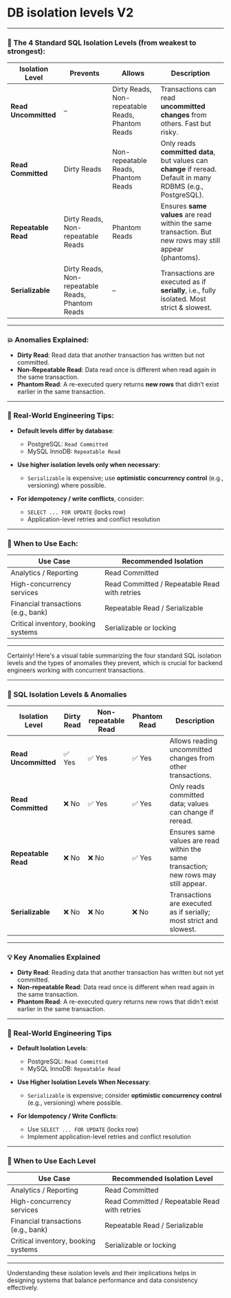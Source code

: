 # DB isolation levels V2

---

### 🔐 The 4 Standard SQL Isolation Levels (from weakest to strongest):

| Isolation Level      | Prevents                                         | Allows                                           | Description                                                                                                   |
| -------------------- | ------------------------------------------------ | ------------------------------------------------ | ------------------------------------------------------------------------------------------------------------- |
| **Read Uncommitted** | –                                                | Dirty Reads, Non-repeatable Reads, Phantom Reads | Transactions can read **uncommitted changes** from others. Fast but risky.                                    |
| **Read Committed**   | Dirty Reads                                      | Non-repeatable Reads, Phantom Reads              | Only reads **committed data**, but values can **change** if reread. Default in many RDBMS (e.g., PostgreSQL). |
| **Repeatable Read**  | Dirty Reads, Non-repeatable Reads                | Phantom Reads                                    | Ensures **same values** are read within the same transaction. But new rows may still appear (phantoms).       |
| **Serializable**     | Dirty Reads, Non-repeatable Reads, Phantom Reads | –                                                | Transactions are executed as if **serially**, i.e., fully isolated. Most strict & slowest.                    |

---

### 💥 Anomalies Explained:

* **Dirty Read**: Read data that another transaction has written but not committed.
* **Non-Repeatable Read**: Data read once is different when read again in the same transaction.
* **Phantom Read**: A re-executed query returns **new rows** that didn’t exist earlier in the same transaction.

---

### 🧠 Real-World Engineering Tips:

* **Default levels differ by database**:

  * PostgreSQL: `Read Committed`
  * MySQL InnoDB: `Repeatable Read`

* **Use higher isolation levels only when necessary**:

  * `Serializable` is expensive; use **optimistic concurrency control** (e.g., versioning) where possible.

* **For idempotency / write conflicts**, consider:

  * `SELECT ... FOR UPDATE` (locks row)
  * Application-level retries and conflict resolution

---

### 🔧 When to Use Each:

| Use Case                            | Recommended Isolation                         |
| ----------------------------------- | --------------------------------------------- |
| Analytics / Reporting               | Read Committed                                |
| High-concurrency services           | Read Committed / Repeatable Read with retries |
| Financial transactions (e.g., bank) | Repeatable Read / Serializable                |
| Critical inventory, booking systems | Serializable or locking                       |

---

Certainly! Here's a visual table summarizing the four standard SQL isolation levels and the types of anomalies they prevent, which is crucial for backend engineers working with concurrent transactions.

---

### 🔐 SQL Isolation Levels & Anomalies

| Isolation Level      | Dirty Read | Non-repeatable Read | Phantom Read | Description                                                                          |
| -------------------- | ---------- | ------------------- | ------------ | ------------------------------------------------------------------------------------ |
| **Read Uncommitted** | ✅ Yes      | ✅ Yes               | ✅ Yes        | Allows reading uncommitted changes from other transactions.                          |
| **Read Committed**   | ❌ No       | ✅ Yes               | ✅ Yes        | Only reads committed data; values can change if reread.                              |
| **Repeatable Read**  | ❌ No       | ❌ No                | ✅ Yes        | Ensures same values are read within the same transaction; new rows may still appear. |
| **Serializable**     | ❌ No       | ❌ No                | ❌ No         | Transactions are executed as if serially; most strict and slowest.                   |

---

### 💡 Key Anomalies Explained

* **Dirty Read**: Reading data that another transaction has written but not yet committed.
* **Non-repeatable Read**: Data read once is different when read again in the same transaction.
* **Phantom Read**: A re-executed query returns new rows that didn't exist earlier in the same transaction.

---

### 🧠 Real-World Engineering Tips

* **Default Isolation Levels**:

  * PostgreSQL: `Read Committed`
  * MySQL InnoDB: `Repeatable Read`

* **Use Higher Isolation Levels When Necessary**:

  * `Serializable` is expensive; consider **optimistic concurrency control** (e.g., versioning) where possible.

* **For Idempotency / Write Conflicts**:

  * Use `SELECT ... FOR UPDATE` (locks row)
  * Implement application-level retries and conflict resolution

---

### 🔧 When to Use Each Level

| Use Case                            | Recommended Isolation Level                   |
| ----------------------------------- | --------------------------------------------- |
| Analytics / Reporting               | Read Committed                                |
| High-concurrency services           | Read Committed / Repeatable Read with retries |
| Financial transactions (e.g., bank) | Repeatable Read / Serializable                |
| Critical inventory, booking systems | Serializable or locking                       |

---

Understanding these isolation levels and their implications helps in designing systems that balance performance and data consistency effectively.
